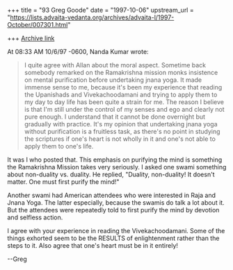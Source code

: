 +++
title = "93 Greg Goode"
date = "1997-10-06"
upstream_url = "https://lists.advaita-vedanta.org/archives/advaita-l/1997-October/007301.html"

+++
[Archive link](https://lists.advaita-vedanta.org/archives/advaita-l/1997-October/007301.html)

At 08:33 AM 10/6/97 -0600, Nanda Kumar wrote:
>I quite agree with Allan about the moral aspect. Sometime back
>somebody remarked on  the Ramakrishna mission monks insistence on
>mental purification before undertaking jnana yoga. It made immense
>sense to me, because it's been my experience that reading the
>Upanishads and Vivekachoodamani and trying to apply them to my day to
>day life has been quite a strain for me. The reason I believe is that I'm
still
>under the control of my senses and ego and clearly not pure enough. I
>understand that it cannot be done overnight but gradually with practice.
>It's my opinion that undertaking jnana yoga without purification is a
>fruitless task, as there's no point in studying the scriptures if one's heart
>is not wholly in it and one's not able to apply them to one's life.

It was I who posted that.  This emphasis on purifying the mind is something
the Ramakrishna Mission takes very seriously.  I asked one swami something
about non-duality vs. duality.  He replied, "Duality, non-duality!  It
doesn't matter.  One must first purify the mind!"

Another swami had American attendees who were interested in Raja and Jnana
Yoga.  The latter especially, because the swamis do talk a lot about it.
But the attendees were repeatedly told to first purify the mind by devotion
and selfless action.

I agree with your experience in reading the Vivekachoodamani.  Some of the
things exhorted seem to be the RESULTS of enlightenment rather than the
steps to it.  Also agree that one's heart must be in it entirely!

--Greg


